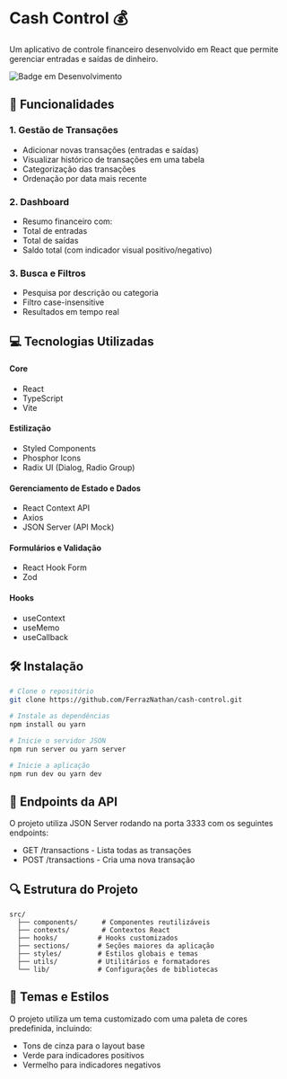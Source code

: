 # Cash Control 💰

Um aplicativo de controle financeiro desenvolvido em React que permite gerenciar entradas e saídas de dinheiro.

![Badge em Desenvolvimento](http://img.shields.io/static/v1?label=STATUS&message=EM%20DESENVOLVIMENTO&color=GREEN&style=for-the-badge)


## 🚀 Funcionalidades

### 1. Gestão de Transações
- Adicionar novas transações (entradas e saídas)
- Visualizar histórico de transações em uma tabela
- Categorização das transações
- Ordenação por data mais recente

### 2. Dashboard
- Resumo financeiro com:
- Total de entradas
- Total de saídas
- Saldo total (com indicador visual positivo/negativo)

### 3. Busca e Filtros
- Pesquisa por descrição ou categoria
- Filtro case-insensitive
- Resultados em tempo real


## 💻 Tecnologias Utilizadas

#### Core
- React
- TypeScript
- Vite
#### Estilização
- Styled Components
- Phosphor Icons
- Radix UI (Dialog, Radio Group)

#### Gerenciamento de Estado e Dados
- React Context API
- Axios
- JSON Server (API Mock)

#### Formulários e Validação
- React Hook Form
- Zod

#### Hooks
- useContext
- useMemo
- useCallback

## 🛠️ Instalação

```bash
# Clone o repositório
git clone https://github.com/FerrazNathan/cash-control.git

# Instale as dependências
npm install ou yarn

# Inicie o servidor JSON
npm run server ou yarn server

# Inicie a aplicação
npm run dev ou yarn dev
```


## 📌 Endpoints da API

O projeto utiliza JSON Server rodando na porta 3333 com os seguintes endpoints:

- GET /transactions - Lista todas as transações
- POST /transactions - Cria uma nova transação



## 🔍 Estrutura do Projeto

```
src/
  ├── components/      # Componentes reutilizáveis
  ├── contexts/        # Contextos React
  ├── hooks/          # Hooks customizados
  ├── sections/       # Seções maiores da aplicação
  ├── styles/         # Estilos globais e temas
  ├── utils/          # Utilitários e formatadores
  └── lib/            # Configurações de bibliotecas
```


## 🎨 Temas e Estilos
O projeto utiliza um tema customizado com uma paleta de cores predefinida, incluindo:
- Tons de cinza para o layout base
- Verde para indicadores positivos
- Vermelho para indicadores negativos
